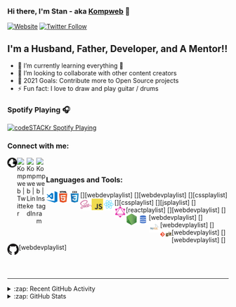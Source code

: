 ### Hi there, I'm Stan - aka [Kompweb][website] 👋

[![Website](https://img.shields.io/website?label=Kompweb.com&style=for-the-badge&url=https%3A%2F%2Fcodestackr.com)](https://kompweb.com)
[![Twitter Follow](https://img.shields.io/twitter/follow/stantudor?color=1DA1F2&logo=twitter&style=for-the-badge)](https://twitter.com/intent/follow?original_referer=https%3A%2F%2Fgithub.com%2Fstan2dor&screen_name=stan2dor)

## I'm a Husband, Father, Developer, and A Mentor!!

- 🌱 I’m currently learning everything 🤣
- 👯 I’m looking to collaborate with other content creators
- 🥅 2021 Goals: Contribute more to Open Source projects
- ⚡ Fun fact: I love to draw and play guitar / drums

### Spotify Playing 🎧

[<img src="https://now-playing-codestackr.vercel.app/api/spotify-playing" alt="codeSTACKr Spotify Playing" width="350" />](https://open.spotify.com/user/swyqyimdc12jajde4vpwd2x1b)

### Connect with me:

[<img align="left" alt="Kompweb" width="22px" src="https://raw.githubusercontent.com/iconic/open-iconic/master/svg/globe.svg" />][website]
[<img align="left" alt="Kompweb | Twitter" width="22px" src="https://cdn.jsdelivr.net/npm/simple-icons@v3/icons/twitter.svg" />][twitter]
[<img align="left" alt="Kompweb | LinkedIn" width="22px" src="https://cdn.jsdelivr.net/npm/simple-icons@v3/icons/linkedin.svg" />][linkedin]
[<img align="left" alt="Kompweb | Instagram" width="22px" src="https://cdn.jsdelivr.net/npm/simple-icons@v3/icons/instagram.svg" />][instagram]
<br />

### Languages and Tools:

[<img align="left" alt="Visual Studio Code" width="26px" src="https://raw.githubusercontent.com/github/explore/80688e429a7d4ef2fca1e82350fe8e3517d3494d/topics/visual-studio-code/visual-studio-code.png" />][webdevplaylist]
[<img align="left" alt="HTML5" width="26px" src="https://raw.githubusercontent.com/github/explore/80688e429a7d4ef2fca1e82350fe8e3517d3494d/topics/html/html.png" />][webdevplaylist]
[<img align="left" alt="CSS3" width="26px" src="https://raw.githubusercontent.com/github/explore/80688e429a7d4ef2fca1e82350fe8e3517d3494d/topics/css/css.png" />][cssplaylist]
[<img align="left" alt="Sass" width="26px" src="https://raw.githubusercontent.com/github/explore/80688e429a7d4ef2fca1e82350fe8e3517d3494d/topics/sass/sass.png" />][cssplaylist]
[<img align="left" alt="JavaScript" width="26px" src="https://raw.githubusercontent.com/github/explore/80688e429a7d4ef2fca1e82350fe8e3517d3494d/topics/javascript/javascript.png" />][jsplaylist]
[<img align="left" alt="React" width="26px" src="https://raw.githubusercontent.com/github/explore/80688e429a7d4ef2fca1e82350fe8e3517d3494d/topics/react/react.png" />][reactplaylist]
[<img align="left" alt="GraphQL" width="26px" src="https://raw.githubusercontent.com/github/explore/80688e429a7d4ef2fca1e82350fe8e3517d3494d/topics/graphql/graphql.png" />][webdevplaylist]
[<img align="left" alt="Node.js" width="26px" src="https://raw.githubusercontent.com/github/explore/80688e429a7d4ef2fca1e82350fe8e3517d3494d/topics/nodejs/nodejs.png" />][webdevplaylist]
[<img align="left" alt="SQL" width="26px" src="https://raw.githubusercontent.com/github/explore/80688e429a7d4ef2fca1e82350fe8e3517d3494d/topics/sql/sql.png" />][webdevplaylist]
[<img align="left" alt="MySQL" width="26px" src="https://raw.githubusercontent.com/github/explore/80688e429a7d4ef2fca1e82350fe8e3517d3494d/topics/mysql/mysql.png" />][webdevplaylist]
[<img align="left" alt="Git" width="26px" src="https://raw.githubusercontent.com/github/explore/80688e429a7d4ef2fca1e82350fe8e3517d3494d/topics/git/git.png" />][webdevplaylist]
[<img align="left" alt="GitHub" width="26px" src="https://raw.githubusercontent.com/github/explore/78df643247d429f6cc873026c0622819ad797942/topics/github/github.png" />][webdevplaylist]


<br />
<br />

---

<details>
  <summary>:zap: Recent GitHub Activity</summary>
  
<!--START_SECTION:activity-->
1. 🗣 Commented on [#1](https://github.com/stan2dor/portfolio-sass/issues/1) in [stan2dor/portfolio-sass](https://github.com/stan2dor/portfolio-sass)
2. 🎉 Merged PR [#1](https://github.com/stan2dor/portfolio-sass/pull/1) in [stan2dor/portfolio-sass](https://github.com/stan2dor/portfolio-sass)
3. 🗣 Commented on [#10](https://github.com/codeSTACKr/codestackr-vscode-theme/issues/10) in [stan2dor/codestackr-vscode-theme](https://github.com/stan2dor/codestackr-vscode-theme)
4. 🗣 Commented on [#11](https://github.com/stan2dor/codestackr-vscode-theme/issues/11) in [stan2dor/stan2dor-vscode-theme](https://github.com/stan2dor/codestackr-vscode-theme)
5. ❌ Closed PR [#1](https://github.com/stan2dor/spotify-now-playing/pull/1) in [codeSTACKr/spotify-now-playing](https://github.com/stan2dor/spotify-now-playing)
<!--END_SECTION:activity-->

</details>

<details>
  <summary>:zap: GitHub Stats</summary>

  <img align="left" alt="codeSTACKr's GitHub Stats" src="https://github-readme-stats.codestackr.vercel.app/api?username=stan2dor&show_icons=true&hide_border=true" />

</details>

[website]: https://Kompweb.com
[twitter]: https://twitter.com/stantudor
[instagram]: https://instagram.com/stan2dor
[linkedin]: https://linkedin.com/in/stantudor